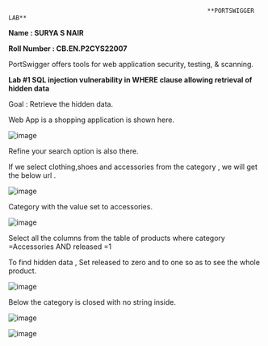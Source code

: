                                                            **PORTSWIGGER LAB**
**Name : SURYA S NAIR**

**Roll Number : CB.EN.P2CYS22007**

PortSwigger offers tools for web application security, testing, & scanning.

**Lab #1 SQL injection vulnerability in WHERE clause allowing retrieval of hidden data**

Goal : Retrieve the hidden data.

Web App is a shopping application is shown here.

![image](https://user-images.githubusercontent.com/123303806/234769271-9d9e63f6-691d-4299-bdaa-e311d2af7057.png)

Refine your search option is also there.

If we select  clothing,shoes and accessories from the category , we will get the below url .

![image](https://user-images.githubusercontent.com/123303806/234769430-2fdb0cad-5969-4ea3-9426-f95f29452a4d.png)

Category with the value set to accessories.

![image](https://user-images.githubusercontent.com/123303806/234769567-d1345066-3568-4585-b3b7-2964b8d30712.png)

Select all the columns from the table of products where category =Accessories  AND released =1

To find hidden data , Set released to zero and to one so as to see the whole product.

![image](https://user-images.githubusercontent.com/123303806/234769687-4ea32ab1-1c1a-4063-923b-3f5db6f01155.png)

Below the category is closed with no string inside.
 
![image](https://user-images.githubusercontent.com/123303806/234769806-762651e3-6b9c-49f4-b76e-5a1fc08d8e0c.png)

![image](https://user-images.githubusercontent.com/123303806/234769942-29988eb8-f279-4fde-979f-2e162720505c.png)
